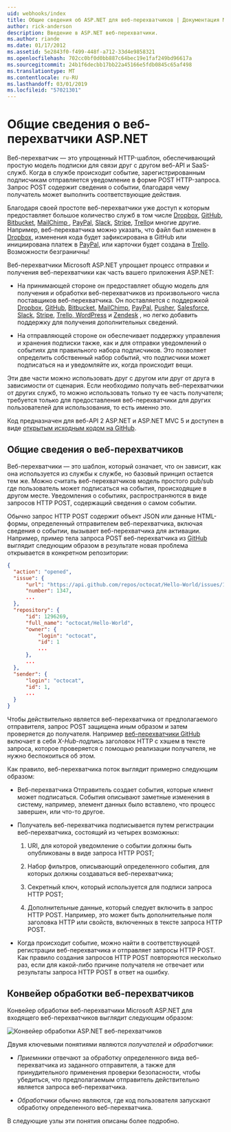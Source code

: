 ```yaml
---
uid: webhooks/index
title: Общие сведения об ASP.NET для веб-перехватчиков | Документация Майкрософт
author: rick-anderson
description: Введение в ASP.NET веб-перехватчики.
ms.author: riande
ms.date: 01/17/2012
ms.assetid: 5e2843f0-f499-448f-a712-33d4e9858321
ms.openlocfilehash: 702cc0bf0d0bb887c64bec19e1faf249bd96617a
ms.sourcegitcommit: 24b1f6decbb17bb22a45166e5fdb0845c65af498
ms.translationtype: MT
ms.contentlocale: ru-RU
ms.lasthandoff: 03/01/2019
ms.locfileid: "57021301"
---
```

# <a name="aspnet-webhooks-overview"></a>Общие сведения о веб-перехватчики ASP.NET

Веб-перехватчик — это упрощенный HTTP-шаблон, обеспечивающий простую модель подписки для связи друг с другом веб-API и SaaS-служб. Когда в службе происходит событие, зарегистрированным подписчикам отправляется уведомление в форме POST HTTP-запроса. Запрос POST содержит сведения о событии, благодаря чему получатель может выполнить соответствующие действия.

Благодаря своей простоте веб-перехватчики уже доступ к которым предоставляет большое количество служб в том числе [Dropbox](http://dropbox.com/), [GitHub](http://www.github.com/), [Bitbucket](https://bitbucket.org/), [MailChimp ](http://www.mailchimp.com/), [PayPal](http://www.paypal.com/), [Slack](http://www.slack.com), [Stripe](http://www.stripe.com), [Trello](http://www.trello.com/)и многие другие. Например, веб-перехватчика можно указать, что файл был изменен в [Dropbox](http://dropbox.com/), изменения кода будет зафиксирована в GitHub или инициирована платеж в [PayPal](http://www.paypal.com/), или карточки будет создана в [ Trello](http://www.trello.com/). Возможности безграничны!

Веб-перехватчики Microsoft ASP.NET упрощает процесс отправки и получения веб-перехватчики как часть вашего приложения ASP.NET:

* На принимающей стороне он предоставляет общую модель для получения и обработки веб-перехватчиков из произвольного числа поставщиков веб-перехватчика. Он поставляется с поддержкой [Dropbox](http://dropbox.com/), [GitHub](http://www.github.com/), [Bitbucket](https://bitbucket.org/), [MailChimp](http://www.mailchimp.com/), [PayPal](http://www.paypal.com/), [Pusher](http://www.pusher.com), [Salesforce](http://www.salesforce.com), [Slack](http://www.slack.com), [Stripe](http://www.stripe.com), [Trello](http://www.trello.com/),[ WordPress](http://www.wordpress.com) и [Zendesk](https://www.zendesk.com/) , но легко добавить поддержку для получения дополнительных сведений.

* На отправляющей стороне он обеспечивает поддержку управления и хранения подписки также, как и для отправки уведомлений о событиях для правильного набора подписчиков. Это позволяет определить собственный набор событий, что подписчики может подписаться на и уведомляйте их, когда происходит вещи.

Эти две части можно использовать друг с другом или друг от друга в зависимости от сценария. Если необходимо получать веб-перехватчики от других служб, то можно использовать только ту ее часть получателя; требуется только для предоставления веб-перехватчики для других пользователей для использования, то есть именно это.

Код предназначен для веб-API 2 ASP.NET и ASP.NET MVC 5 и доступен в виде [открытым исходным кодом на GitHub](https://github.com/aspnet/WebHooks).

## <a name="webhooks-overview"></a>Общие сведения о веб-перехватчиков

Веб-перехватчики — это шаблон, который означает, что он зависит, как она используется из службы к службе, но базовый принцип остается тем же. Можно считать веб-перехватчиков модель простого pub/sub где пользователь может подписаться на события, происходящие в другом месте. Уведомления о событиях, распространяются в виде запросов HTTP POST, содержащий сведения о самом событии.

Обычно запрос HTTP POST содержит объект JSON или данные HTML-формы, определенный отправителем веб-перехватчика, включая сведения о событии, вызывает веб-перехватчика для активации. Например, пример тела запроса POST веб-перехватчика из [GitHub](http://www.github.com/) выглядит следующим образом в результате новая проблема открывается в конкретном репозитории:

```json
{
  "action": "opened",
  "issue": {
      "url": "https://api.github.com/repos/octocat/Hello-World/issues/1347",
      "number": 1347,
      ...
  },
  "repository": {
      "id": 1296269,
      "full_name": "octocat/Hello-World",
      "owner": {
          "login": "octocat",
          "id": 1
          ...
      },
      ...
  },
  "sender": {
      "login": "octocat",
      "id": 1,
      ...
  }
}
```

Чтобы действительно является веб-перехватчика от предполагаемого отправителя, запрос POST защищена иным образом и затем проверяется до получателя. Например [веб-перехватчики GitHub](https://developer.github.com/webhooks/) включает в себя *X-Hub-подпись* заголовок HTTP с хэшем в тексте запроса, которое проверяется с помощью реализации получателя, не нужно беспокоиться об этом.

Как правило, веб-перехватчика поток выглядит примерно следующим образом:

* Веб-перехватчика Отправитель создает события, которые клиент может подписаться. События описывают заметные изменения в систему, например, элемент данных было вставлено, что процесс завершен, или что-то другое.

* Получатель веб-перехватчика подписывается путем регистрации веб-перехватчика, состоящий из четырех возможных:

     1. URI, для которой уведомление о событии должны быть опубликованы в виде запроса HTTP POST;

     2. Набор фильтров, описывающий определенного события, для которых должны создаваться веб-перехватчика;

     3. Секретный ключ, который используется для подписи запроса HTTP POST;

     4. Дополнительные данные, который следует включить в запрос HTTP POST. Например, это может быть дополнительные поля заголовка HTTP или свойств, включенных в тексте запроса HTTP POST.

* Когда происходит событие, можно найти в соответствующей регистрации веб-перехватчика и отправляет запросы HTTP POST. Как правило создания запросов HTTP POST повторяются несколько раз, если для какой-либо причине получателя не отвечает или результаты запроса HTTP POST в ответ на ошибку.

## <a name="webhooks-processing-pipeline"></a>Конвейер обработки веб-перехватчиков

Конвейер обработки веб-перехватчики Microsoft ASP.NET для входящего веб-перехватчиков выглядит следующим образом:

![Конвейер обработки ASP.NET веб-перехватчиков](_static/WebHookReceivers.png)

Двумя ключевыми понятиями являются *получателей* и *обработчики*:

* *Приемники* отвечают за обработку определенного вида веб-перехватчика из заданного отправителя, а также для принудительного применения проверки безопасности, чтобы убедиться, что предполагаемым отправитель действительно является запроса веб-перехватчика.

* *Обработчики* обычно являются, где код пользователя запускают обработку определенного веб-перехватчика.

В следующие узлы эти понятия описаны более подробно.
